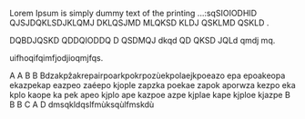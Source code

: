 Lorem Ipsum is simply dummy text of the printing ...:sqSIOIODHID QJSJDQKLSDJKLQMJ DKLQSJMD MLQKSD KLDJ QSKLMD QSKLD .

DQBDJQSKD QDDQIODDQ D QSDMQJ dkqd QD QKSD JQLd qmdj mq.


uifhoqifqimfjodjioqmjfqs.

A
A
B
B
Bdzakpẑakrepairpoarkpokrpozùekpolaejkpoeazo epa epoakeopa ekazpekap eazpeo zaéepo kjople zapzka poekae zapok aporwza kezpo eka kplo kaope ka	pek apeo kjplo ape kazpoe azpe kjplae kape kjploe kjazpe 
B
B
B
C
A
D
                                                                        dmsqkldqslfmùksqùlfmskdù 
